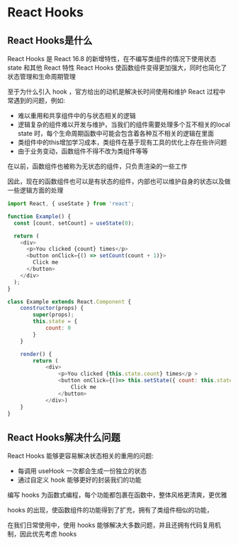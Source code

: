 # React Hooks

## React Hooks是什么

React Hooks 是 React 16.8 的新增特性，在不编写类组件的情况下使用状态 state 和其他 React 特性
React Hooks 使函数组件变得更加强大，同时也简化了状态管理和生命周期管理

至于为什么引入 hook ，官方给出的动机是解决长时间使用和维护 React 过程中常遇到的问题，例如:

- 难以重用和共享组件中的与状态相关的逻辑
- 逻辑复杂的组件难以开发与维护，当我们的组件需要处理多个互不相关的local state 时，每个生命周期函数中可能会包含着各种互不相关的逻辑在里面
- 类组件中的this增加学习成本，类组件在基于现有工具的优化上存在些许问题
- 由于业务变动，函数组件不得不改为类组件等等

在以前，函数组件也被称为无状态的组件，只负责渲染的一些工作

因此，现在的函数组件也可以是有状态的组件，内部也可以维护自身的状态以及做一些逻辑方面的处理

```js
import React, { useState } from 'react';

function Example() {
  const [count, setCount] = useState(0);

  return (
    <div>
      <p>You clicked {count} times</p>
      <button onClick={() => setCount(count + 1)}>
        Click me
      </button>
    </div>
  );
}
```

```js
class Example extends React.Component {
    constructor(props) {
        super(props);
        this.state = {
            count: 0
        }
    }

    render() {
        return (
            <div>
                <p>You clicked {this.state.count} times</p >
                <button onClick={()=> this.setState({ count: this.state.count + 1})}>
                    Click me
                </button>
            </div>)
    }
}
```

## React Hooks解决什么问题

React Hooks 能够更容易解决状态相关的重用的问题:

- 每调用 useHook 一次都会生成一份独立的状态
- 通过自定义 hook 能够更好的封装我们的功能

编写 hooks 为函数式编程，每个功能都包裹在函数中，整体风格更清爽，更优雅

hooks 的出现，使函数组件的功能得到了扩充，拥有了类组件相似的功能，

在我们日常使用中，使用 hooks 能够解决大多数问题，并且还拥有代码复用机制，因此优先考虑 hooks